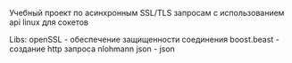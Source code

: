 Учебный проект по асинхронным SSL/TLS запросам с использованием api linux для сокетов

Libs:
openSSL - обеспечение защищенности соединения
boost.beast - создание http запроса
nlohmann json - json
